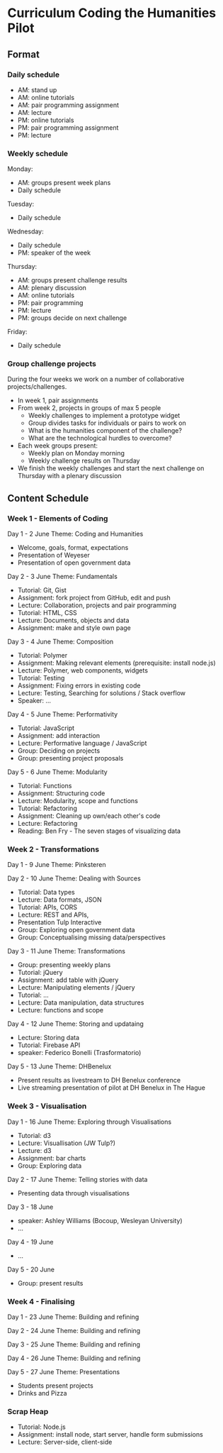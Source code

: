 # Curriculum Coding the Humanities Pilot

## Format

### Daily schedule

- AM: stand up
- AM: online tutorials
- AM: pair programming assignment
- AM: lecture
- PM: online tutorials
- PM: pair programming assignment
- PM: lecture

### Weekly schedule

Monday:
- AM: groups present week plans
- Daily schedule

Tuesday:
- Daily schedule

Wednesday:
- Daily schedule
- PM: speaker of the week

Thursday:
- AM: groups present challenge results
- AM: plenary discussion
- AM: online tutorials
- PM: pair programming
- PM: lecture
- PM: groups decide on next challenge

Friday:
- Daily schedule

### Group challenge projects

During the four weeks we work on a number of collaborative projects/challenges.

+ In week 1, pair assignments
+ From week 2, projects in groups of max 5 people
  + Weekly challenges to implement a prototype widget
  + Group divides tasks for individuals or pairs to work on
  + What is the humanities component of the challenge?
  + What are the technological hurdles to overcome?
+ Each week groups present:
  + Weekly plan on Monday morning
  + Weekly challenge results on Thursday
+ We finish the weekly challenges and start the next challenge on Thursday with a plenary discussion


## Content Schedule

### Week 1 - Elements of Coding

Day 1 - 2 June
Theme: Coding and Humanities
- Welcome, goals, format, expectations
- Presentation of Weyeser
- Presentation of open government data

Day 2 - 3 June
Theme: Fundamentals
- Tutorial: Git, Gist
- Assignment: fork project from GitHub, edit and push
- Lecture: Collaboration, projects and pair programming
- Tutorial: HTML, CSS
- Lecture: Documents, objects and data
- Assignment: make and style own page

Day 3 - 4 June
Theme: Composition
- Tutorial: Polymer
- Assignment: Making relevant elements (prerequisite: install node.js)
- Lecture: Polymer, web components, widgets
- Tutorial: Testing
- Assignment: Fixing errors in existing code
- Lecture: Testing, Searching for solutions / Stack overflow
- Speaker: ...

Day 4 - 5 June
Theme: Performativity
- Tutorial: JavaScript
- Assignment: add interaction
- Lecture: Performative language / JavaScript
- Group: Deciding on projects
- Group: presenting project proposals

Day 5 - 6 June
Theme: Modularity
- Tutorial: Functions
- Assignment: Structuring code
- Lecture: Modularity, scope and functions
- Tutorial: Refactoring
- Assignment: Cleaning up own/each other's code
- Lecture: Refactoring
- Reading: Ben Fry - The seven stages of visualizing data
 

### Week 2 - Transformations

Day 1 - 9 June
Theme: Pinksteren

Day 2 - 10 June
Theme: Dealing with Sources
- Tutorial: Data types
- Lecture: Data formats, JSON
- Tutorial: APIs, CORS
- Lecture: REST and APIs, 
- Presentation Tulp Interactive
- Group: Exploring open government data
- Group: Conceptualising missing data/perspectives

Day 3 - 11 June 
Theme: Transformations
- Group: presenting weekly plans
- Tutorial: jQuery
- Assignment: add table with jQuery
- Lecture: Manipulating elements / jQuery
- Tutorial: ...
- Lecture: Data manipulation, data structures
- Lecture: functions and scope

Day 4 - 12 June
Theme: Storing and updataing
- Lecture: Storing data
- Tutorial: Firebase API
- speaker: Federico Bonelli (Trasformatorio)

Day 5 - 13 June 
Theme: DHBenelux
- Present results as livestream to DH Benelux conference
- Live streaming presentation of pilot at DH Benelux in The Hague



### Week 3 - Visualisation

Day 1 - 16 June
Theme: Exploring through Visualisations
- Tutorial: d3
- Lecture: Visuallisation (JW Tulp?)
- Lecture: d3
- Assignment: bar charts
- Group: Exploring data

Day 2 - 17 June
Theme: Telling stories with data
- Presenting data through visualisations

Day 3 - 18 June 
- speaker: Ashley Williams (Bocoup, Wesleyan University)
- ...

Day 4 - 19 June
- ...

Day 5 - 20 June
- Group: present results

### Week 4 - Finalising

Day 1 - 23 June
Theme: Building and refining

Day 2 - 24 June
Theme: Building and refining

Day 3 - 25 June
Theme: Building and refining

Day 4 - 26 June
Theme: Building and refining

Day 5 - 27 June 
Theme: Presentations
- Students present projects 
- Drinks and Pizza 

### Scrap Heap

- Tutorial: Node.js
- Assignment: install node, start server, handle form submissions
- Lecture: Server-side, client-side


